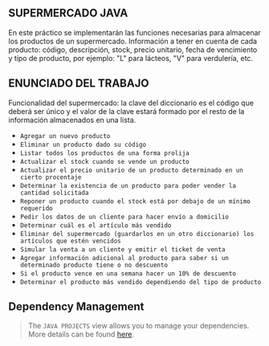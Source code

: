 ## SUPERMERCADO JAVA 

En este práctico se implementarán las funciones necesarias para almacenar los productos de un
supermercado. Información a tener en cuenta de cada producto: código, descripción, stock, precio
unitario, fecha de vencimiento y tipo de producto, por ejemplo: "L" para lácteos, "V" para
verdulería, etc.

## ENUNCIADO DEL TRABAJO

Funcionalidad del supermercado: la clave del diccionario es el código que deberá ser único
y el valor de la clave estará formado por el resto de la información almacenados en una lista.
- `Agregar un nuevo producto`
- `Eliminar un producto dado su código`
- `Listar todos los productos de una forma prolija`
- `Actualizar el stock cuando se vende un producto`
- `Actualizar el precio unitario de un producto determinado en un cierto procentaje`
- `Determinar la existencia de un producto para poder vender la cantidad solicitada`
- `Reponer un producto cuando el stock está por debajo de un mínimo requerido`
- `Pedir los datos de un cliente para hacer envío a domicilio`
- `Determinar cuál es el artículo más vendido`
- `Eliminar del supermercado (guardarlos en un otro diccionario) los artículos que estén vencidos`
- `Simular la venta a un cliente y emitir el ticket de venta`
- `Agregar información adicional al producto para saber si un determinado producto tiene o no descuento`
- `Si el producto vence en una semana hacer un 10% de descuento`
- `Determinar el producto más vendido dependiendo del tipo de producto`

## Dependency Management

>The `JAVA PROJECTS` view allows you to manage your dependencies. More details can be found [here](https://github.com/microsoft/vscode-java-dependency#manage-dependencies).
